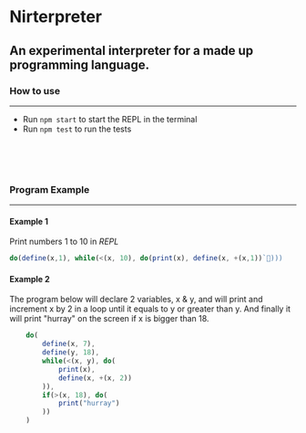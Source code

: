 # Nirterpreter
## An experimental interpreter for a made up programming language.

### How to use
--------------------------

* Run `npm start` to start the REPL in the terminal
* Run `npm test` to run the tests


<br>
<br>
<br>


### Program Example
----------------------------

#### Example 1
Print numbers 1 to 10 in *REPL*
```javascript
do(define(x,1), while(<(x, 10), do(print(x), define(x, +(x,1))`)))
```

#### Example 2
The program below will declare 2 variables, x & y, and will
print and increment x by 2 in a loop until it equals to y or greater than y.
And finally it will print "hurray" on the screen if x is bigger than 18.

```javascript
    do(
        define(x, 7), 
        define(y, 18),
        while(<(x, y), do(
            print(x),
            define(x, +(x, 2))
        )),
        if(>(x, 18), do(
            print("hurray")
        ))
    )
```
